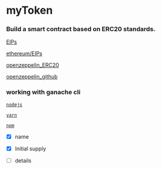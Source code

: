 # myToken
 ### Build a smart contract based on ERC20 standards. 
 [EIPs](https://eips.ethereum.org/)
 >
 [ethereum/EIPs](https://github.com/ethereum/EIPs)
 >
 [openzeppelin_ERC20](https://docs.openzeppelin.com/contracts/4.x/erc20)
 >
 [openzeppelin_github](https://github.com/OpenZeppelin/openzeppelin-contracts)

 ### working with ganache cli

 [`nodejs`](https://nodejs.org/en/)
 >
 [`yarn`](https://yarnpkg.com/cli/install)
 >
 [`npm`](https://www.npmjs.com/package/npm)


- [x] name
- [x] Initial supply
- [ ] details

